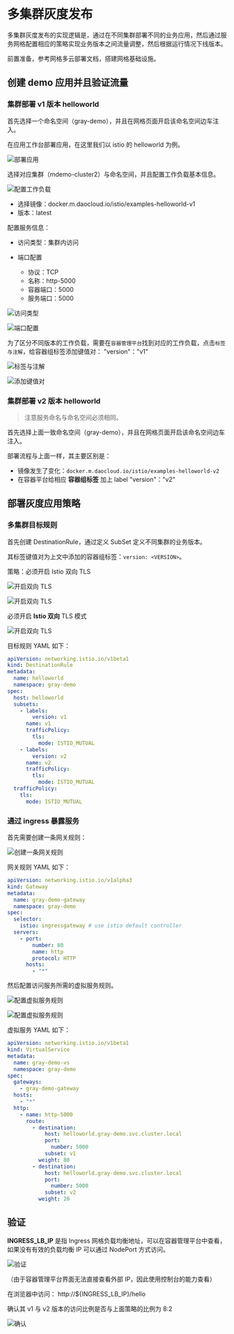 # 多集群灰度发布

多集群灰度发布的实现逻辑是，通过在不同集群部署不同的业务应用，然后通过服务网格配置相应的策略实现业务版本之间流量调整，然后根据运行情况下线版本。

前置准备，参考网格多云部署文档，搭建网格基础设施。

## 创建 demo 应用并且验证流量

### 集群部署 v1 版本 helloworld

首先选择一个命名空间（gray-demo），并且在网格页面开启该命名空间边车注入。

在应用工作台部署应用，在这里我们以 istio 的 helloworld 为例。

![部署应用](images/create-demo.png)

选择对应集群（mdemo-cluster2）与命名空间，并且配置工作负载基本信息。

![配置工作负载](images/create-demo1.png)

- 选择镜像：docker.m.daocloud.io/istio/examples-helloworld-v1
- 版本：latest

配置服务信息：

- 访问类型：集群内访问
- 端口配置

    - 协议：TCP
    - 名称：http-5000
    - 容器端口：5000
    - 服务端口：5000

![访问类型](images/create-demo2.png)

![端口配置](images/create-demo4.png)

为了区分不同版本的工作负载，需要在`容器管理平台`找到对应的工作负载，点击`标签与注解`，给容器组标签添加键值对：
"version"："v1"

![标签与注解](images/add-labels.png)

![添加键值对](images/add-labels1.png)

### 集群部署 v2 版本 helloworld

> 注意服务命名与命名空间必须相同。

首先选择上面一致命名空间（gray-demo），并且在网格页面开启该命名空间边车注入。

部署流程与上面一样，其主要区别是：

- 镜像发生了变化：`docker.m.daocloud.io/istio/examples-helloworld-v2`
- 在容器平台给相应 **容器组标签** 加上 label "version"："v2"

## 部署灰度应用策略

### 多集群目标规则

首先创建 DestinationRule，通过定义 SubSet 定义不同集群的业务版本。

其标签键值对为上文中添加的容器组标签：`version: <VERSION>`。

策略：必须开启 Istio 双向 TLS

![开启双向 TLS](images/demo-dr.png)

![开启双向 TLS](images/demo-dr1.png)

必须开启 **Istio 双向** TLS 模式

![开启双向 TLS](images/demo-dr2.png)

目标规则 YAML 如下：

```yaml
apiVersion: networking.istio.io/v1beta1
kind: DestinationRule
metadata:
  name: helloworld
  namespace: gray-demo
spec:
  host: helloworld
  subsets:
    - labels:
        version: v1
      name: v1
      trafficPolicy:
        tls:
          mode: ISTIO_MUTUAL
    - labels:
        version: v2
      name: v2
      trafficPolicy:
        tls:
          mode: ISTIO_MUTUAL
  trafficPolicy:
    tls:
      mode: ISTIO_MUTUAL
```

### 通过 ingress 暴露服务

首先需要创建一条网关规则：

![创建一条网关规则](images/create-gw-ingress.png)

网关规则 YAML 如下：

```yaml
apiVersion: networking.istio.io/v1alpha3
kind: Gateway
metadata:
  name: gray-demo-gateway
  namespace: gray-demo
spec:
  selector:
    istio: ingressgateway # use istio default controller
  servers:
    - port:
        number: 80
        name: http
        protocol: HTTP
      hosts:
        - "*"
```

然后配置访问服务所需的虚拟服务规则。

![配置虚拟服务规则](images/gw-vs.png)

![配置虚拟服务规则](images/gw-vs1.png)

虚拟服务 YAML 如下：

```yaml
apiVersion: networking.istio.io/v1beta1
kind: VirtualService
metadata:
  name: gray-demo-vs
  namespace: gray-demo
spec:
  gateways:
    - gray-demo-gateway
  hosts:
    - "*"
  http:
    - name: http-5000
      route:
        - destination:
            host: helloworld.gray-demo.svc.cluster.local
            port:
              number: 5000
            subset: v1
          weight: 80
        - destination:
            host: helloworld.gray-demo.svc.cluster.local
            port:
              number: 5000
            subset: v2
          weight: 20
```

## 验证

**INGRESS_LB_IP** 是指 Ingress 网格负载均衡地址，可以在容器管理平台中查看，如果没有有效的负载均衡 IP 可以通过 NodePort 方式访问。

![验证](images/check-ingress-lb.png)

（由于容器管理平台界面无法直接查看外部 IP，因此使用控制台的能力查看）

在浏览器中访问： http://${INGRESS_LB_IP}/hello

确认其 v1 与 v2 版本的访问比例是否与上面策略的比例为 8:2

![确认](images/get-hello.png)

